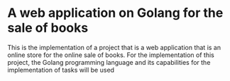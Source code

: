 # A web application on Golang for the sale of books
This is the implementation of a project that is a web application that is an online store for the online sale of books. For the implementation of this project, the Golang programming language and its capabilities for the implementation of tasks will be used

